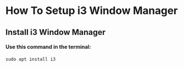 # How To Setup i3 Window Manager
## Install i3 Window Manager
#### Use this command in the terminal:
```
sudo apt install i3
```
